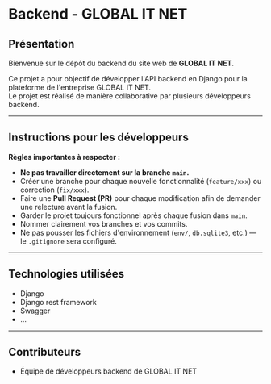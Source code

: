 # Backend - GLOBAL IT NET

## Présentation
Bienvenue sur le dépôt du backend du site web de **GLOBAL IT NET**.

Ce projet a pour objectif de développer l'API backend en Django pour la plateforme de l'entreprise GLOBAL IT NET.  
Le projet est réalisé de manière collaborative par plusieurs développeurs backend.

---

## Instructions pour les développeurs

**Règles importantes à respecter :**
- **Ne pas travailler directement sur la branche `main`.**
- Créer une branche pour chaque nouvelle fonctionnalité (`feature/xxx`) ou correction (`fix/xxx`).
- Faire une **Pull Request (PR)** pour chaque modification afin de demander une relecture avant la fusion.
- Garder le projet toujours fonctionnel après chaque fusion dans `main`.
- Nommer clairement vos branches et vos commits.
- Ne pas pousser les fichiers d'environnement (`env/`, `db.sqlite3`, etc.) — le `.gitignore` sera configuré.

---

## Technologies utilisées
- Django
- Django rest framework
- Swagger
- ...

---

## Contributeurs
- Équipe de développeurs backend de GLOBAL IT NET
